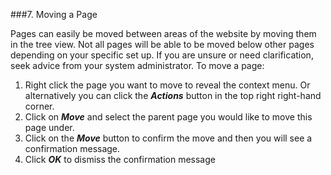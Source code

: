 ###7. Moving a Page

Pages can  easily be moved  between areas of the website by moving them  in the tree view. Not all pages will be able to be moved  below other  pages depending on your specific  set  up. If you are unsure or need  clarification, seek  advice  from your system administrator. To move a page:

1.    Right click the page  you want  to move to reveal the context menu.  Or alternatively you can  click the ***Actions*** button in the top right right-hand corner.
2.    Click on ***Move*** and select the parent page  you would like to move this page  under.
3.    Click on the ***Move*** button to confirm  the move and then  you will see  a confirmation message.
4.    Click ***OK*** to dismiss the confirmation message